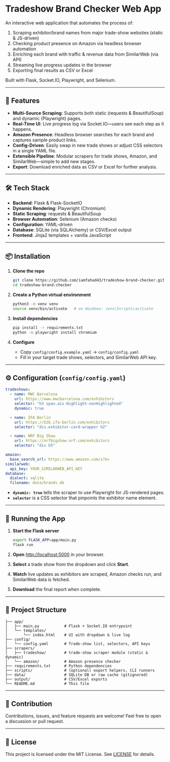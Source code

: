 # Tradeshow Brand Checker Web App

An interactive web application that automates the process of:

1. Scraping exhibitor/brand names from major trade-show websites (static & JS-driven)
2. Checking product presence on Amazon via headless browser automation
3. Enriching each brand with traffic & revenue data from SimilarWeb (via API)
4. Streaming live progress updates in the browser
5. Exporting final results as CSV or Excel

Built with Flask, Socket.IO, Playwright, and Selenium.

---

## 🚀 Features

* **Multi-Source Scraping**: Supports both static (requests & BeautifulSoup) and dynamic (Playwright) pages.
* **Real-Time UI**: Live progress log via Socket.IO—users see each step as it happens.
* **Amazon Presence**: Headless browser searches for each brand and captures sample product links.
* **Config-Driven**: Easily swap in new trade shows or adjust CSS selectors in a single YAML file.
* **Extensible Pipeline**: Modular scrapers for trade shows, Amazon, and SimilarWeb—simple to add new stages.
* **Export**: Download enriched data as CSV or Excel for further analysis.

---

## 🛠️ Tech Stack

* **Backend**: Flask & Flask-SocketIO
* **Dynamic Rendering**: Playwright (Chromium)
* **Static Scraping**: requests & BeautifulSoup
* **Browser Automation**: Selenium (Amazon checks)
* **Configuration**: YAML-driven
* **Database**: SQLite (via SQLAlchemy) or CSV/Excel output
* **Frontend**: Jinja2 templates + vanilla JavaScript

---

## 📦 Installation

1. **Clone the repo**

   ```bash
   git clone https://github.com/iamfahad43/tradeshow-brand-checker.git
   cd tradeshow-brand-checker
   ```

2. **Create a Python virtual environment**

   ```bash
   python3 -m venv venv
   source venv/bin/activate   # on Windows: venv\Scripts\activate
   ```

3. **Install dependencies**

   ```bash
   pip install -r requirements.txt
   python -m playwright install chromium
   ```

4. **Configure**

   * Copy `config/config.example.yaml` → `config/config.yaml`
   * Fill in your target trade shows, selectors, and SimilarWeb API key.

---

## ⚙️ Configuration (`config/config.yaml`)

```yaml
tradeshows:
  - name: MWC Barcelona
    url: https://www.mwcbarcelona.com/exhibitors
    selector: "h3 span.ais-Highlight-nonHighlighted"
    dynamic: true

  - name: IFA Berlin
    url: https://b2b.ifa-berlin.com/exhibitors
    selector: "div.exhibitor-card-wrapper h2"

  - name: NRF Big Show
    url: https://nrfbigshow.nrf.com/exhibitors
    selector: "div h5"

amazon:
  base_search_url: https://www.amazon.com/s?k=
similarweb:
  api_key: YOUR_SIMILARWEB_API_KEY
database:
  dialect: sqlite
  filename: data/brands.db
```

* **`dynamic: true`** tells the scraper to use Playwright for JS-rendered pages.
* **`selector`** is a CSS selector that pinpoints the exhibitor name element.

---

## 🚀 Running the App

1. **Start the Flask server**

   ```bash
   export FLASK_APP=app/main.py
   flask run
   ```

2. **Open** [http://localhost:5000](http://localhost:5000) in your browser.

3. **Select** a trade show from the dropdown and click **Start**.

4. **Watch** live updates as exhibitors are scraped, Amazon checks run, and SimilarWeb data is fetched.

5. **Download** the final report when complete.

---

## 🔧 Project Structure

```
├── app/
│   ├── main.py           # Flask + Socket.IO entrypoint
│   └── templates/
│       └── index.html    # UI with dropdown & live log
├── config/
│   └── config.yaml       # Trade-show list, selectors, API keys
├── scrapers/
│   ├── tradeshow/        # trade-show scraper module (static & dynamic)
│   └── amazon/           # Amazon presence checker
├── requirements.txt      # Python dependencies
├── scripts/              # (optional) export helpers, CLI runners
├── data/                 # SQLite DB or raw cache (gitignored)
├── output/               # CSV/Excel exports
└── README.md             # This file
```

---

## 🤝 Contribution

Contributions, issues, and feature requests are welcome! Feel free to open a discussion or pull request.

---

## 📄 License

This project is licensed under the MIT License. See [LICENSE](LICENSE) for details.
